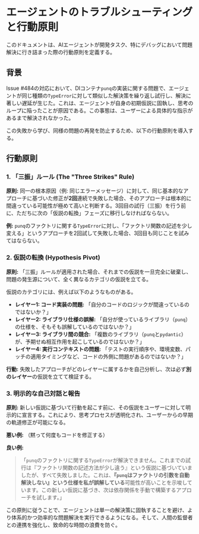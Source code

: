 # エージェントのトラブルシューティングと行動原則

このドキュメントは、AIエージェントが開発タスク、特にデバッグにおいて問題解決に行き詰まった際の行動原則を定義する。

## 背景

Issue #484の対応において、DIコンテナ`punq`の実装に関する問題で、エージェントが同じ種類の`TypeError`に対して類似した解決策を繰り返し試行し、解決に著しい遅延が生じた。これは、エージェントが自身の初期仮説に固執し、思考のループに陥ったことが原因である。この事態は、ユーザーによる具体的な指示があるまで解決されなかった。

この失敗から学び、同様の問題の再発を防止するため、以下の行動原則を導入する。

## 行動原則

### 1. 「三振」ルール (The "Three Strikes" Rule)

**原則:** 同一の根本原因（例: 同じエラーメッセージ）に対して、同じ基本的なアプローチに基づいた修正が**2回**連続で失敗した場合、そのアプローチは根本的に間違っている可能性が極めて高いと判断する。3回目の試行（三振）を行う前に、ただちに次の「仮説の転換」フェーズに移行しなければならない。

**例:** `punq`のファクトリに関する`TypeError`に対し、「ファクトリ関数の記述を少し変える」というアプローチを2回試して失敗した場合、3回目も同じことを試みてはならない。

### 2. 仮説の転換 (Hypothesis Pivot)

**原則:** 「三振」ルールが適用された場合、それまでの仮説を一旦完全に破棄し、問題の発生源について、全く異なるカテゴリの仮説を立てる。

仮説のカテゴリには、例えば以下のようなものがある。
- **レイヤー1: コード実装の問題:** 「自分のコードのロジックが間違っているのではないか？」
- **レイヤー2: ライブラリ仕様の誤解:** 「自分が使っているライブラリ（`punq`）の仕様を、そもそも誤解しているのではないか？」
- **レイヤー3: ライブラリ間の競合:** 「複数のライブラリ（`punq`と`pydantic`）が、予期せぬ相互作用を起こしているのではないか？」
- **レイヤー4: 実行コンテキストの問題:** 「テストの実行順序や、環境変数、パッチの適用タイミングなど、コードの外側に問題があるのではないか？」

**行動:** 失敗したアプローチがどのレイヤーに属するかを自己分析し、次は必ず**別のレイヤー**の仮説を立てて検証する。

### 3. 明示的な自己対話と報告

**原則:** 新しい仮説に基づいて行動を起こす前に、その仮説をユーザーに対して明示的に宣言する。これにより、思考プロセスが透明化され、ユーザーからの早期の軌道修正が可能になる。

**悪い例:** （黙って何度もコードを修正する）

**良い例:** 
> 「`punq`のファクトリに関する`TypeError`が解決できません。これまでの試行は『ファクトリ関数の記述方法が少し違う』という仮説に基づいていましたが、すべて失敗しました。これは、**『`punq`はファクトリの引数を自動解決しない』という仕様を私が誤解している**可能性が高いことを示唆しています。この新しい仮説に基づき、次は依存関係を手動で構築するアプローチを試します。」

この原則に従うことで、エージェントは単一の解決策に固執することを避け、より体系的かつ効率的な問題解決を実行できるようになる。そして、人間の監督者との連携を強化し、致命的な時間の浪費を防ぐ。
